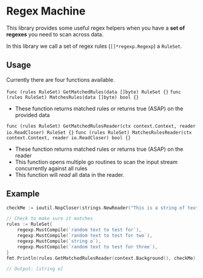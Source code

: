 # Regex Machine

This library provides some useful regex helpers when you have a **set of regexes** you need to scan across data.

In this library we call a set of regex rules (`[]*regexp.Regexp`) a `RuleSet`.

## Usage

Currently there are four functions available.

`func (rules RuleSet) GetMatchedRules(data []byte) RuleSet {}`
`func (rules RuleSet) MatchesRules(data []byte) bool {}`

- These function returns matched rules or returns true (ASAP) on the provided data

`func (rules RuleSet) GetMatchedRulesReader(ctx context.Context, reader io.ReadCloser) RuleSet {}`
`func (rules RuleSet) MatchesRulesReader(ctx context.Context, reader io.ReadCloser) bool {}`

- These function returns matched rules or returns true (ASAP) on the reader
- This function opens multiple go routines to scan the input stream concurrently against all rules
- This function will _read_ all data in the reader.

## Example

```go
checkMe := ioutil.NopCloser(strings.NewReader("This is a string of text"))

// Check to make sure it matches
rules := RuleSet{
    regexp.MustCompile(`random text to test for`),
    regexp.MustCompile(`random text to test for two`),
    regexp.MustCompile(`string o`),
    regexp.MustCompile(`random text to test for three`),
}
fmt.Println(rules.GetMatchedRulesReader(context.Background(), checkMe))

// Output: [string o]
```
